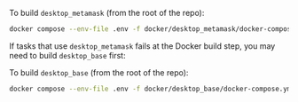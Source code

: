 To build `desktop_metamask` (from the root of the repo):
```bash
docker compose --env-file .env -f docker/desktop_metamask/docker-compose.yml build
```

If tasks that use `desktop_metamask` fails at the Docker build step, you may need to build `desktop_base` first:

To build `desktop_base` (from the root of the repo):
```bash
docker compose --env-file .env -f docker/desktop_base/docker-compose.yml build
```

